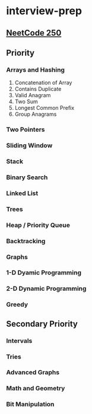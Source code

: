 # interview-prep
## [NeetCode 250](https://neetcode.io/practice)

## Priority 
### Arrays and Hashing 
1. Concatenation of Array 
2. Contains Duplicate 
3. Valid Anagram 
4. Two Sum 
5. Longest Common Prefix 
6. Group Anagrams

### Two Pointers 
### Sliding Window 
### Stack 
### Binary Search 
### Linked List 
### Trees 
### Heap / Priority Queue 
### Backtracking 
### Graphs 
### 1-D Dyamic Programming 
### 2-D Dynamic Programming 
### Greedy 


## Secondary Priority 
### Intervals 
### Tries 
### Advanced Graphs 
### Math and Geometry 
### Bit Manipulation 
